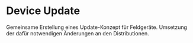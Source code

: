 # Device Update

Gemeinsame Erstellung eines Update-Konzept für Feldgeräte. Umsetzung der dafür notwendigen Änderungen an den Distributionen.
